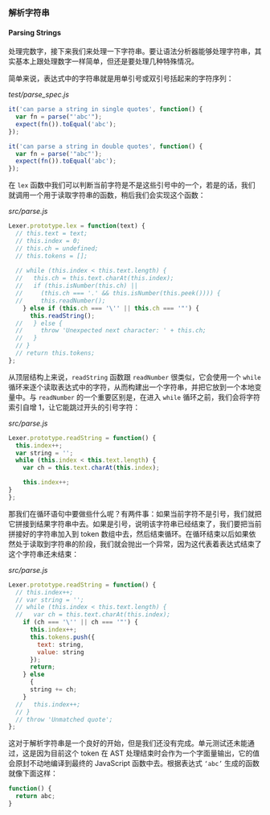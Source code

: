 ### 解析字符串
#### Parsing Strings

处理完数字，接下来我们来处理一下字符串。要让语法分析器能够处理字符串，其实基本上跟处理数字一样简单，但还是要处理几种特殊情况。

简单来说，表达式中的字符串就是用单引号或双引号括起来的字符序列：

_test/parse_spec.js_

```js
it('can parse a string in single quotes', function() {
  var fn = parse("'abc'");
  expect(fn()).toEqual('abc');
});

it('can parse a string in double quotes', function() {
  var fn = parse('"abc"');
  expect(fn()).toEqual('abc');
});
```

在 `lex` 函数中我们可以判断当前字符是不是这些引号中的一个，若是的话，我们就调用一个用于读取字符串的函数，稍后我们会实现这个函数：

_src/parse.js_

```js
Lexer.prototype.lex = function(text) {
  // this.text = text;
  // this.index = 0;
  // this.ch = undefined;
  // this.tokens = [];
  
  // while (this.index < this.text.length) {
  //   this.ch = this.text.charAt(this.index);
  //   if (this.isNumber(this.ch) ||
  //     (this.ch === '.' && this.isNumber(this.peek()))) {
  //     this.readNumber();
    } else if (this.ch === '\'' || this.ch === '"') {
      this.readString();
  //   } else {
  //     throw 'Unexpected next character: ' + this.ch;
  //   }
  // }
  // return this.tokens;
};
```
 
从顶层结构上来说，`readString` 函数跟 `readNumber` 很类似，它会使用一个 `while` 循环来逐个读取表达式中的字符，从而构建出一个字符串，并把它放到一个本地变量中。与 `readNumber` 的一个重要区别是，在进入 `while` 循环之前，我们会将字符索引自增 1，让它能跳过开头的引号字符：

_src/parse.js_

```js
Lexer.prototype.readString = function() {
  this.index++;
  var string = '';
  while (this.index < this.text.length) {
    var ch = this.text.charAt(this.index);

    this.index++;
} 
};
```

那我们在循环语句中要做些什么呢？有两件事：如果当前字符不是引号，我们就把它拼接到结果字符串中去。如果是引号，说明该字符串已经结束了，我们要把当前拼接好的字符串加入到 token 数组中去，然后结束循环。在循环结束以后如果依然处于读取到字符串的阶段，我们就会抛出一个异常，因为这代表着表达式结束了这个字符串还未结束：

_src/parse.js_

```js
Lexer.prototype.readString = function() {
  // this.index++;
  // var string = '';
  // while (this.index < this.text.length) {
  //   var ch = this.text.charAt(this.index);
    if (ch === '\'' || ch === '"') {
      this.index++;
      this.tokens.push({
        text: string,
        value: string
      });
      return;
    } else
      {
      string += ch;
    }
  //   this.index++;
  // }
  // throw 'Unmatched quote';
};
```

这对于解析字符串是一个良好的开始，但是我们还没有完成。单元测试还未能通过，这是因为目前这个 token 在 AST 处理结束时会作为一个字面量输出，它的值会原封不动地编译到最终的 JavaScript 函数中去。根据表达式 `‘abc’` 生成的函数就像下面这样：

```js
function() {
  return abc;
}
```